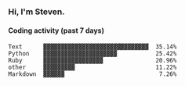 ### Hi, I'm Steven.

#### Coding activity (past 7 days)
```
Text      ▓▓▓▓▓▓▓▓▓▓▓▓▓▓▓▓▓▓▓▓▓▓▓▓▓▓▓▓▓▓  35.14%
Python    ▓▓▓▓▓▓▓▓▓▓▓▓▓▓▓▓▓▓▓▓▓           25.42%
Ruby      ▓▓▓▓▓▓▓▓▓▓▓▓▓▓▓▓▓               20.96%
other     ▓▓▓▓▓▓▓▓▓                       11.22%
Markdown  ▓▓▓▓▓▓                           7.26%
```
